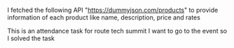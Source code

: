 I fetched the following API "https://dummyjson.com/products" to provide information of each product 
like name, description, price and rates

This is an attendance task for route tech summit
I want to go to the event so I solved the task
